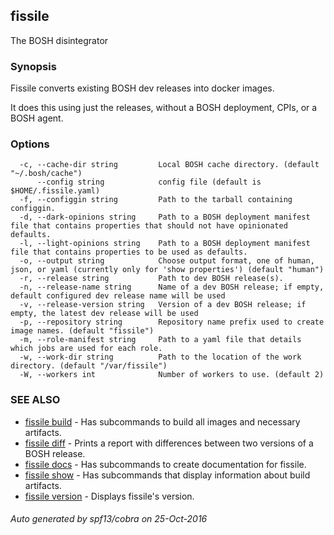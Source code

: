 ## fissile

The BOSH disintegrator

### Synopsis



Fissile converts existing BOSH dev releases into docker images.

It does this using just the releases, without a BOSH deployment, CPIs, or a BOSH 
agent.


### Options

```
  -c, --cache-dir string         Local BOSH cache directory. (default "~/.bosh/cache")
      --config string            config file (default is $HOME/.fissile.yaml)
  -f, --configgin string         Path to the tarball containing configgin.
  -d, --dark-opinions string     Path to a BOSH deployment manifest file that contains properties that should not have opinionated defaults.
  -l, --light-opinions string    Path to a BOSH deployment manifest file that contains properties to be used as defaults.
  -o, --output string            Choose output format, one of human, json, or yaml (currently only for 'show properties') (default "human")
  -r, --release string           Path to dev BOSH release(s).
  -n, --release-name string      Name of a dev BOSH release; if empty, default configured dev release name will be used
  -v, --release-version string   Version of a dev BOSH release; if empty, the latest dev release will be used
  -p, --repository string        Repository name prefix used to create image names. (default "fissile")
  -m, --role-manifest string     Path to a yaml file that details which jobs are used for each role.
  -w, --work-dir string          Path to the location of the work directory. (default "/var/fissile")
  -W, --workers int              Number of workers to use. (default 2)
```

### SEE ALSO
* [fissile build](fissile_build.md)	 - Has subcommands to build all images and necessary artifacts.
* [fissile diff](fissile_diff.md)	 - Prints a report with differences between two versions of a BOSH release.
* [fissile docs](fissile_docs.md)	 - Has subcommands to create documentation for fissile.
* [fissile show](fissile_show.md)	 - Has subcommands that display information about build artifacts.
* [fissile version](fissile_version.md)	 - Displays fissile's version.

###### Auto generated by spf13/cobra on 25-Oct-2016
